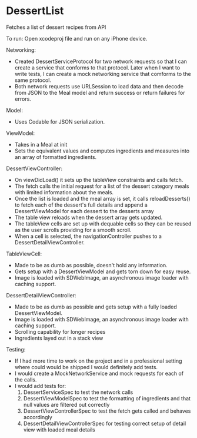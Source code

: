 # DessertList
Fetches a list of dessert recipes from API


To run: Open xcodeproj file and run on any iPhone device.


Networking:
- Created DessertServiceProtocol for two network requests so that I can create a service that conforms to that protocol. Later when I want to write tests, I can create a mock networking service that comforms to the same protocol.
- Both network requests use URLSession to load data and then decode from JSON to the Meal model and return success or return failures for errors.

Model:
- Uses Codable for JSON serialization.

ViewModel:
- Takes in a Meal at init
- Sets the equivalent values and computes ingredients and measures into an array of formatted ingredients.

DessertViewController:
- On viewDidLoad() it sets up the tableView constraints and calls fetch.
- The fetch calls the initial request for a list of the dessert category meals with limited information about the meals.
- Once the list is loaded and the meal array is set, it calls reloadDesserts() to fetch each of the dessert's full details and append a DessertViewModel for each dessert to the desserts array
- The table view reloads when the dessert array gets updated.
- The tableView cells are set up with dequable cells so they can be reused as the user scrolls providing for a smooth scroll.
- When a cell is selected, the navigationController pushes to a DessertDetailViewController.

TableViewCell:
- Made to be as dumb as possible, doesn't hold any information.
- Gets setup with a DessertViewModel and gets torn down for easy reuse.
- Image is loaded with SDWebImage, an asynchronous image loader with caching support.

DessertDetailViewController:
- Made to be as dumb as possible and gets setup with a fully loaded DessertViewModel.
- Image is loaded with SDWebImage, an asynchronous image loader with caching support.
- Scrolling capability for longer recipes
- Ingredients layed out in a stack view

Testing:
- If I had more time to work on the project and in a professional setting where could would be shipped I would definitely add tests.
- I would create a MockNetworkService and mock requests for each of the calls.
- I would add tests for:
  1. DessertServiceSpec to test the network calls
  2. DessertViewModelSpec to test the formatting of ingredients and that null values are filtered out correctly
  3. DessertViewControllerSpec to test the fetch gets called and behaves accordingly
  4. DessertDetailViewControllerSpec for testing correct setup of detail view with loaded meal details
